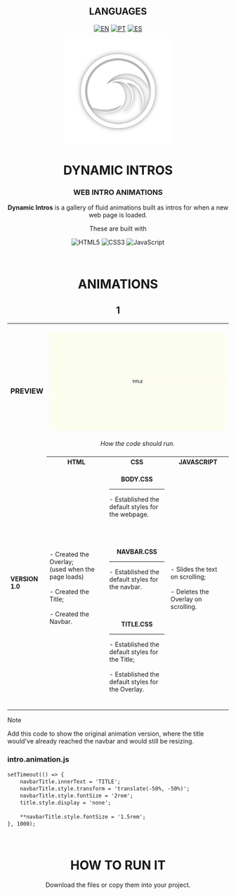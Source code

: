 <!-- LANGUAGES -->
<div align = "center">
  <h2>LANGUAGES</h2>
  
  [![EN](https://img.shields.io/badge/EN-white.svg)](https://github.com/HilFerr/DynamicIntros/blob/main/README.md) 
  [![PT](https://img.shields.io/badge/PT-white.svg)](https://github.com/HilFerr/DynamicIntros/blob/main/README-PT.md) 
  [![ES](https://img.shields.io/badge/ES-white.svg)](https://github.com/HilFerr/DynamicIntros/blob/main/README-ES.md)  
</div>

<!-- IMAGE -->
<div align = "center">
  <img src="img/logo.png" width="250px">
</div>

<!-- INTRO -->
<div align = "center">
  <h1>DYNAMIC INTROS</h1>
  <h3>WEB INTRO ANIMATIONS</h3>

  <strong>Dynamic Intros</strong> is a gallery of fluid animations built as intros for when a new web page is loaded.
  
  These are built with

  ![HTML5](https://img.shields.io/badge/html-white.svg?style=for-the-badge&logo=html5&logoColor=0d1117)
  ![CSS3](https://img.shields.io/badge/css-white.svg?style=for-the-badge&logo=css3&logoColor=0d1117)
  ![JavaScript](https://img.shields.io/badge/JavaScript-white?style=for-the-badge&logo=javascript&logoColor=0d1117)
</div>

<br>

<!-- LOGS -->
<div align = "center">
  <!-- VERSIONS -->
  <h1>ANIMATIONS</h1>

<table>
  <h2>1</h2>
  
  <tr>
    <td><div align = "left"><h3>PREVIEW</h3></div></td>
    <td colspan="4" style="text-align: center;"><br><div align = "center"><img src="img/demonstration1.gif"><br><br><i>How the code should run.<I><br><br></div></td>
  </tr>
      
  <tr>
    <td rowspan="2"><strong>VERSION 1.0</strong></td>
    <th style="text-align: center;"><strong>HTML</strong></th>
    <th style="text-align: center;"><strong>CSS</strong></th>
    <th style="text-align: center;"><strong>JAVASCRIPT</strong></th>
  </tr>
  
  <tr>
    <td width = "28.3%">
      <div style="vertical-align: top;">
        - Created the Overlay; <br>
          (used when the page loads) <br><br>
        - Created the Title; <br><br>
        - Created the Navbar.
      </div>
    </td>
    <td width = "28.3%">
      <br>
      <div align = "center"><strong>BODY.CSS</strong></div>
      <hr>
        - Established the default styles for the webpage. <br><br>
      <br><br>
      <br>
      <div align = "center"><strong>NAVBAR.CSS</strong></div>
      <hr>
        - Established the default styles for the navbar. <br><br>
      <br><br>
      <br>
      <div align = "center"><strong>TITLE.CSS</strong></div>
      <hr>
        - Established the default styles for the Title; <br><br>
        - Established the default styles for the Overlay.
      <br><br>
      <br>
    <td width = "28.3%">
      - Slides the text on scrolling; <br><br>
      - Deletes the Overlay on scrolling.
    </td>
  </tr>
</table>
</div>

> [!NOTE]  
> Add this code to show the original animation version, where the title would've already reached the navbar and would still be resizing.
> ### intro.animation.js
> ```
> setTimeout(() => {
>     navbarTitle.innerText = 'TITLE';
>     navbarTitle.style.transform = 'translate(-50%, -50%)';
>     navbarTitle.style.fontSize = '2rem';
>     title.style.display = 'none';
>
>     **navbarTitle.style.fontSize = '1.5rem';
> }, 1000);
> ```

<br>
<div align = "center">
  <h1>HOW TO RUN IT</h1>

  Download the files or copy them into your project.
</div>
